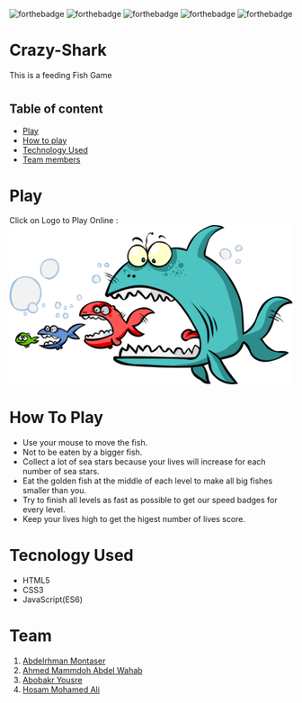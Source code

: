 ![forthebadge](https://forthebadge.com/images/badges/built-by-developers.svg)
![forthebadge](https://forthebadge.com/images/badges/uses-brains.svg)
![forthebadge](https://forthebadge.com/images/badges/powered-by-coffee.svg)
![forthebadge](https://forthebadge.com/images/badges/powered-by-black-magic.svg)
![forthebadge](https://forthebadge.com/images/badges/makes-people-smile.svg)
#
# Crazy-Shark
This is a feeding Fish Game
#

## Table of content
* [Play](#play)
* [How to play](#how-to-play)
* [Technology Used](#technology-used) 
* [Team members](#team-members)

# Play
Click on Logo to Play Online :
[![Logo](./Div/Welcome/logo3.png)](https://crazy-shark.herokuapp.com/)


# How To Play
- Use your mouse to move the fish. 
- Not to be eaten by a bigger fish.
- Collect a lot of sea stars because your lives will increase for each number of sea stars.
- Eat the golden fish at the middle of each level to make all big fishes smaller than you.
- Try to finish all levels as fast as possible to get our speed badges for every level.
- Keep your lives high to get the higest number of lives score. 

# Tecnology Used
* HTML5
* CSS3
* JavaScript(ES6)

# Team    
1) [Abdelrhman Montaser](https://www.linkedin.com/in/abdelrahman-montaser/)
2) [Ahmed Mammdoh Abdel Wahab](https://www.linkedin.com/in/ahmedmamdouh94/)
3) [Abobakr Yousre](https://www.linkedin.com/in/abobakryousre/)
4) [Hosam Mohamed Ali](https://www.linkedin.com/in/hossam-ali-940/)
